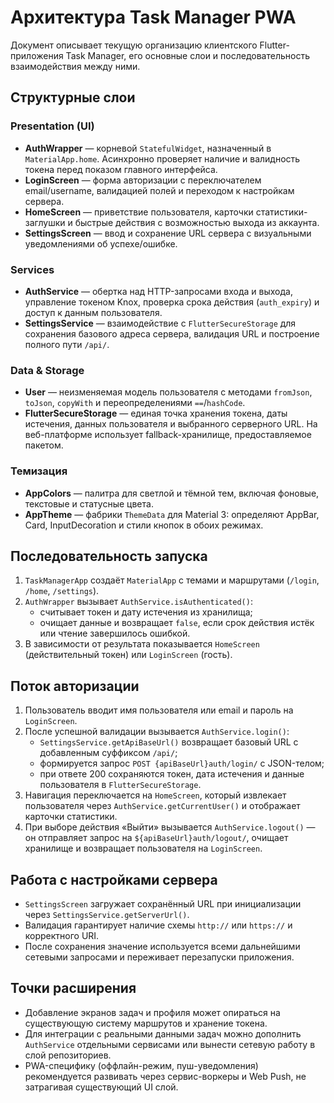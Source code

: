 # Архитектура Task Manager PWA

Документ описывает текущую организацию клиентского Flutter-приложения Task Manager, его основные слои и последовательность взаимодействия между ними.

## Структурные слои

### Presentation (UI)
- **AuthWrapper** — корневой `StatefulWidget`, назначенный в `MaterialApp.home`. Асинхронно проверяет наличие и валидность токена перед показом главного интерфейса.
- **LoginScreen** — форма авторизации с переключателем email/username, валидацией полей и переходом к настройкам сервера.
- **HomeScreen** — приветствие пользователя, карточки статистики-заглушки и быстрые действия с возможностью выхода из аккаунта.
- **SettingsScreen** — ввод и сохранение URL сервера с визуальными уведомлениями об успехе/ошибке.

### Services
- **AuthService** — обертка над HTTP-запросами входа и выхода, управление токеном Knox, проверка срока действия (`auth_expiry`) и доступ к данным пользователя.
- **SettingsService** — взаимодействие с `FlutterSecureStorage` для сохранения базового адреса сервера, валидация URL и построение полного пути `/api/`.

### Data & Storage
- **User** — неизменяемая модель пользователя с методами `fromJson`, `toJson`, `copyWith` и переопределениями `==`/`hashCode`.
- **FlutterSecureStorage** — единая точка хранения токена, даты истечения, данных пользователя и выбранного серверного URL. На веб-платформе использует fallback-хранилище, предоставляемое пакетом.

### Темизация
- **AppColors** — палитра для светлой и тёмной тем, включая фоновые, текстовые и статусные цвета.
- **AppTheme** — фабрики `ThemeData` для Material 3: определяют AppBar, Card, InputDecoration и стили кнопок в обоих режимах.

## Последовательность запуска

1. `TaskManagerApp` создаёт `MaterialApp` с темами и маршрутами (`/login`, `/home`, `/settings`).
2. `AuthWrapper` вызывает `AuthService.isAuthenticated()`:
   - считывает токен и дату истечения из хранилища;
   - очищает данные и возвращает `false`, если срок действия истёк или чтение завершилось ошибкой.
3. В зависимости от результата показывается `HomeScreen` (действительный токен) или `LoginScreen` (гость).

## Поток авторизации

1. Пользователь вводит имя пользователя или email и пароль на `LoginScreen`.
2. После успешной валидации вызывается `AuthService.login()`:
   - `SettingsService.getApiBaseUrl()` возвращает базовый URL с добавленным суффиксом `/api/`;
   - формируется запрос `POST {apiBaseUrl}auth/login/` с JSON-телом;
   - при ответе 200 сохраняются токен, дата истечения и данные пользователя в `FlutterSecureStorage`.
3. Навигация переключается на `HomeScreen`, который извлекает пользователя через `AuthService.getCurrentUser()` и отображает карточки статистики.
4. При выборе действия «Выйти» вызывается `AuthService.logout()` — он отправляет запрос на `${apiBaseUrl}auth/logout/`, очищает хранилище и возвращает пользователя на `LoginScreen`.

## Работа с настройками сервера

- `SettingsScreen` загружает сохранённый URL при инициализации через `SettingsService.getServerUrl()`.
- Валидация гарантирует наличие схемы `http://` или `https://` и корректного URI.
- После сохранения значение используется всеми дальнейшими сетевыми запросами и переживает перезапуски приложения.

## Точки расширения

- Добавление экранов задач и профиля может опираться на существующую систему маршрутов и хранение токена.
- Для интеграции с реальными данными задач можно дополнить `AuthService` отдельными сервисами или вынести сетевую работу в слой репозиториев.
- PWA-специфику (оффлайн-режим, пуш-уведомления) рекомендуется развивать через сервис-воркеры и Web Push, не затрагивая существующий UI слой.
